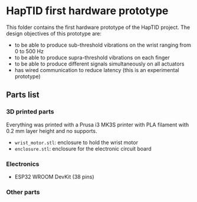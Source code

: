 # HapTID first hardware prototype

This folder contains the first hardware prototype of the HapTID project.
The design objectives of this prototype are:
- to be able to produce sub-threshold vibrations on the wrist ranging from 0 to 500 Hz
- to be able to produce supra-threshold vibrations on each finger
- to be able to produce different signals simultaneously on all actuators
- has wired communication to reduce latency (this is an experimental prototype)

## Parts list
 
### 3D printed parts
Everything was printed with a Prusa i3 MK3S printer with PLA filament with 0.2 mm layer height and no supports.
- `wrist_motor.stl`: enclosure to hold the wrist motor
- `enclosure.stl`: enclosure for the electronic circuit board
### Electronics
- ESP32 WROOM DevKit (38 pins)

### Other parts